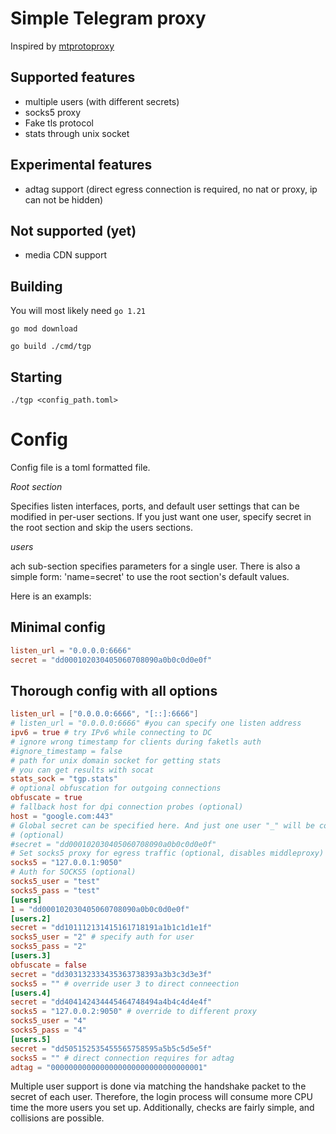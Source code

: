 # Simple Telegram proxy #

Inspired by [mtprotoproxy](https://github.com/alexbers/mtprotoproxy)

## Supported features ##
- multiple users (with different secrets)
- socks5 proxy
- Fake tls protocol
- stats through unix socket
## Experimental features
- adtag support (direct egress connection is required,
                 no nat or proxy, ip can not be hidden)

## Not supported (yet) ##
- media CDN support

## Building ##

You will most likely need `go 1.21`

```shell
go mod download

go build ./cmd/tgp
```

## Starting ##

```shell 
./tgp <config_path.toml>
```

# Config #

Config file is a toml formatted file. 

*Root section*

Specifies listen interfaces, ports, and default user settings that can be modified in per-user sections. If you just want one user, specify secret in the root section and skip the users sections.

*users* 

ach sub-section specifies parameters for a single user. There is also a simple form: 'name=secret' to use the root section's default values.

Here is an exampls:

## Minimal config ##

```toml
listen_url = "0.0.0.0:6666"
secret = "dd000102030405060708090a0b0c0d0e0f"
```

## Thorough config with all options ##

```toml
listen_url = ["0.0.0.0:6666", "[::]:6666"]
# listen_url = "0.0.0.0:6666" #you can specify one listen address
ipv6 = true # try IPv6 while connecting to DC
# ignore wrong timestamp for clients during faketls auth
#ignore_timestamp = false
# path for unix domain socket for getting stats
# you can get results with socat
stats_sock = "tgp.stats"
# optional obfuscation for outgoing connections
obfuscate = true
# fallback host for dpi connection probes (optional)
host = "google.com:443"
# Global secret can be specified here. And just one user "_" will be configured.
# (optional)
#secret = "dd000102030405060708090a0b0c0d0e0f"
# Set socks5 proxy for egress traffic (optional, disables middleproxy)
socks5 = "127.0.0.1:9050"
# Auth for SOCKS5 (optional)
socks5_user = "test"
socks5_pass = "test"
[users]
1 = "dd000102030405060708090a0b0c0d0e0f"
[users.2] 
secret = "dd101112131415161718191a1b1c1d1e1f"
socks5_user = "2" # specify auth for user
socks5_pass = "2"
[users.3]
obfuscate = false
secret = "dd303132333435363738393a3b3c3d3e3f"
socks5 = "" # override user 3 to direct conneection
[users.4]
secret = "dd404142434445464748494a4b4c4d4e4f"
socks5 = "127.0.0.2:9050" # override to different proxy
socks5_user = "4" 
socks5_pass = "4"
[users.5]
secret = "dd505152535455565758595a5b5c5d5e5f"
socks5 = "" # direct connection requires for adtag
adtag = "0000000000000000000000000000000001"
```

Multiple user support is done via matching the handshake packet to the secret of
each user. Therefore, the login process will consume more CPU time the more
users you set up. Additionally, checks are fairly simple, and collisions are
possible.